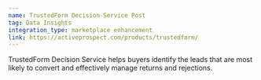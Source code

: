 ```yaml
---
name: TrustedForm Decision Service Post
tag: Data Insights
integration_type: marketplace enhancement
link: https://activeprospect.com/products/trustedform/
---
```

TrustedForm Decision Service helps buyers identify the leads that are most likely to convert and effectively manage returns and rejections.
